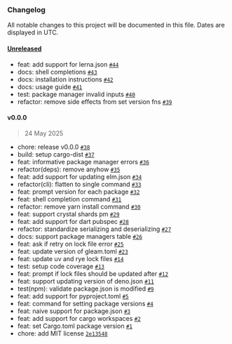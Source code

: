 ### Changelog

All notable changes to this project will be documented in this file. Dates are displayed in UTC.

#### [Unreleased](https://github.com/hougesen/opad/compare/v0.0.0...HEAD)

- feat: add support for lerna.json [`#44`](https://github.com/hougesen/opad/pull/44)
- docs: shell completions [`#43`](https://github.com/hougesen/opad/pull/43)
- docs: installation instructions [`#42`](https://github.com/hougesen/opad/pull/42)
- docs: usage guide [`#41`](https://github.com/hougesen/opad/pull/41)
- test: package manager invalid inputs [`#40`](https://github.com/hougesen/opad/pull/40)
- refactor: remove side effects from set version fns [`#39`](https://github.com/hougesen/opad/pull/39)

#### v0.0.0

> 24 May 2025

- chore: release v0.0.0 [`#38`](https://github.com/hougesen/opad/pull/38)
- build: setup cargo-dist [`#37`](https://github.com/hougesen/opad/pull/37)
- feat: informative package manager errors [`#36`](https://github.com/hougesen/opad/pull/36)
- refactor(deps): remove anyhow [`#35`](https://github.com/hougesen/opad/pull/35)
- feat: add support for updating elm.json [`#34`](https://github.com/hougesen/opad/pull/34)
- refactor(cli): flatten to single command [`#33`](https://github.com/hougesen/opad/pull/33)
- feat: prompt version for each package [`#32`](https://github.com/hougesen/opad/pull/32)
- feat: shell completion command [`#31`](https://github.com/hougesen/opad/pull/31)
- refactor: remove yarn install command [`#30`](https://github.com/hougesen/opad/pull/30)
- feat: support crystal shards pm [`#29`](https://github.com/hougesen/opad/pull/29)
- feat: add support for dart pubspec [`#28`](https://github.com/hougesen/opad/pull/28)
- refactor: standardize serializing and deserializing [`#27`](https://github.com/hougesen/opad/pull/27)
- docs: support package managers table [`#26`](https://github.com/hougesen/opad/pull/26)
- feat: ask if retry on lock file error [`#25`](https://github.com/hougesen/opad/pull/25)
- feat: update version of gleam.toml [`#23`](https://github.com/hougesen/opad/pull/23)
- feat: update uv and rye lock files [`#14`](https://github.com/hougesen/opad/pull/14)
- test: setup code coverage [`#13`](https://github.com/hougesen/opad/pull/13)
- feat: prompt if lock files should be updated after [`#12`](https://github.com/hougesen/opad/pull/12)
- feat: support updating version of deno.json [`#11`](https://github.com/hougesen/opad/pull/11)
- test(npm): validate package.json is modified [`#9`](https://github.com/hougesen/opad/pull/9)
- feat: add support for pyproject.toml [`#5`](https://github.com/hougesen/opad/pull/5)
- feat: command for setting package versions [`#4`](https://github.com/hougesen/opad/pull/4)
- feat: naive support for package.json [`#3`](https://github.com/hougesen/opad/pull/3)
- feat: add support for cargo workspaces [`#2`](https://github.com/hougesen/opad/pull/2)
- feat: set Cargo.toml package version [`#1`](https://github.com/hougesen/opad/pull/1)
- chore: add MIT license [`2e13548`](https://github.com/hougesen/opad/commit/2e135488b26dc50e6d90d362a06c3978933189d3)
